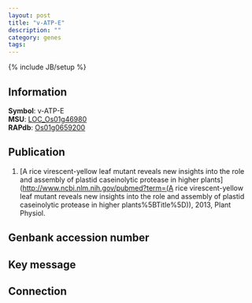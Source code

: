 ```yaml
---
layout: post
title: "v-ATP-E"
description: ""
category: genes
tags: 
---
```

{% include JB/setup %}

## Information
__Symbol__: v-ATP-E  
__MSU__: [LOC_Os01g46980](http://rice.plantbiology.msu.edu/cgi-bin/ORF_infopage.cgi?orf=LOC_Os01g46980)  
__RAPdb__: [Os01g0659200](http://rapdb.dna.affrc.go.jp/viewer/gbrowse_details/irgsp1?name=Os01g0659200)  

## Publication
1. [A rice virescent-yellow leaf mutant reveals new insights into the role and assembly of plastid caseinolytic protease in higher plants](http://www.ncbi.nlm.nih.gov/pubmed?term=(A rice virescent-yellow leaf mutant reveals new insights into the role and assembly of plastid caseinolytic protease in higher plants%5BTitle%5D)), 2013, Plant Physiol.

## Genbank accession number

## Key message

## Connection


